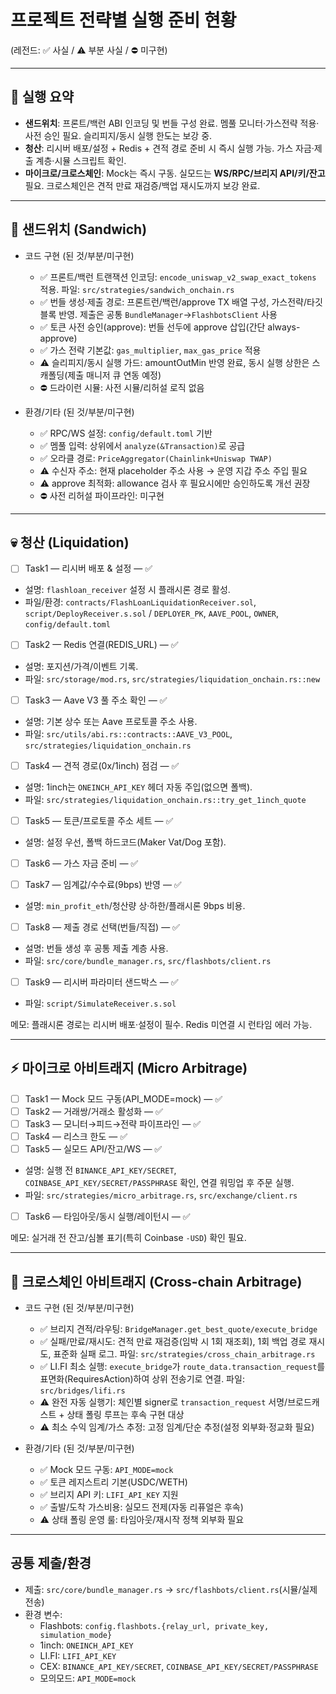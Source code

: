 # 프로젝트 전략별 실행 준비 현황

(레전드: ✅ 사실 / ⚠️ 부분 사실 / ⛔ 미구현)

---

## 🧭 실행 요약

- **샌드위치**: 프론트/백런 ABI 인코딩 및 번들 구성 완료. 멤풀 모니터·가스전략 적용·사전 승인 필요. 슬리피지/동시 실행 한도는 보강 중.
- **청산**: 리시버 배포/설정 + Redis + 견적 경로 준비 시 즉시 실행 가능. 가스 자금·제출 계층·시뮬 스크립트 확인.
- **마이크로/크로스체인**: Mock는 즉시 구동. 실모드는 **WS/RPC/브리지 API/키/잔고** 필요. 크로스체인은 견적 만료 재검증/백업 재시도까지 보강 완료.

---

## 🥪 샌드위치 (Sandwich)

- 코드 구현 (된 것/부분/미구현)
  - ✅ 프론트/백런 트랜잭션 인코딩: `encode_uniswap_v2_swap_exact_tokens` 적용. 파일: `src/strategies/sandwich_onchain.rs`
  - ✅ 번들 생성·제출 경로: 프론트런/백런/approve TX 배열 구성, 가스전략/타깃블록 반영. 제출은 공통 `BundleManager`→`FlashbotsClient` 사용
  - ✅ 토큰 사전 승인(approve): 번들 선두에 approve 삽입(간단 always-approve)
  - ✅ 가스 전략 기본값: `gas_multiplier`, `max_gas_price` 적용
  - ⚠️ 슬리피지/동시 실행 가드: amountOutMin 반영 완료, 동시 실행 상한은 스캐폴딩(제출 매니저 큐 연동 예정)
  - ⛔ 드라이런 시뮬: 사전 시뮬/리허설 로직 없음

- 환경/기타 (된 것/부분/미구현)
  - ✅ RPC/WS 설정: `config/default.toml` 기반
  - ✅ 멤풀 입력: 상위에서 `analyze(&Transaction)`로 공급
  - ✅ 오라클 경로: `PriceAggregator(Chainlink+Uniswap TWAP)`
  - ⚠️ 수신자 주소: 현재 placeholder 주소 사용 → 운영 지갑 주소 주입 필요
  - ⚠️ approve 최적화: allowance 검사 후 필요시에만 승인하도록 개선 권장
  - ⛔ 사전 리허설 파이프라인: 미구현

---

## 💀 청산 (Liquidation)

- [ ]  Task1 — 리시버 배포 & 설정 — ✅
  - 설명: `flashloan_receiver` 설정 시 플래시론 경로 활성.
  - 파일/환경: `contracts/FlashLoanLiquidationReceiver.sol`, `script/DeployReceiver.s.sol` / `DEPLOYER_PK`, `AAVE_POOL`, `OWNER`, `config/default.toml`

- [ ]  Task2 — Redis 연결(REDIS_URL) — ✅
  - 설명: 포지션/가격/이벤트 기록.
  - 파일: `src/storage/mod.rs`, `src/strategies/liquidation_onchain.rs::new`

- [ ]  Task3 — Aave V3 풀 주소 확인 — ✅
  - 설명: 기본 상수 또는 Aave 프로토콜 주소 사용.
  - 파일: `src/utils/abi.rs::contracts::AAVE_V3_POOL`, `src/strategies/liquidation_onchain.rs`

- [ ]  Task4 — 견적 경로(0x/1inch) 점검 — ✅
  - 설명: 1inch는 `ONEINCH_API_KEY` 헤더 자동 주입(없으면 폴백).
  - 파일: `src/strategies/liquidation_onchain.rs::try_get_1inch_quote`

- [ ]  Task5 — 토큰/프로토콜 주소 세트 — ✅
  - 설명: 설정 우선, 폴백 하드코드(Maker Vat/Dog 포함).

- [ ]  Task6 — 가스 자금 준비 — ✅

- [ ]  Task7 — 임계값/수수료(9bps) 반영 — ✅
  - 설명: `min_profit_eth`/청산량 상·하한/플래시론 9bps 비용.

- [ ]  Task8 — 제출 경로 선택(번들/직접) — ✅
  - 설명: 번들 생성 후 공통 제출 계층 사용.
  - 파일: `src/core/bundle_manager.rs`, `src/flashbots/client.rs`

- [ ]  Task9 — 리시버 파라미터 샌드박스 — ✅
  - 파일: `script/SimulateReceiver.s.sol`

메모: 플래시론 경로는 리시버 배포·설정이 필수. Redis 미연결 시 런타임 에러 가능.

---

## ⚡ 마이크로 아비트래지 (Micro Arbitrage)

- [ ]  Task1 — Mock 모드 구동(API_MODE=mock) — ✅
- [ ]  Task2 — 거래쌍/거래소 활성화 — ✅
- [ ]  Task3 — 모니터→피드→전략 파이프라인 — ✅
- [ ]  Task4 — 리스크 한도 — ✅
- [ ]  Task5 — 실모드 API/잔고/WS — ✅
  - 설명: 실행 전 `BINANCE_API_KEY/SECRET`, `COINBASE_API_KEY/SECRET/PASSPHRASE` 확인, 연결 워밍업 후 주문 실행.
  - 파일: `src/strategies/micro_arbitrage.rs`, `src/exchange/client.rs`
- [ ]  Task6 — 타임아웃/동시 실행/레이턴시 — ✅

메모: 실거래 전 잔고/심볼 표기(특히 Coinbase `-USD`) 확인 필요.

---

## 🌉 크로스체인 아비트래지 (Cross-chain Arbitrage)

- 코드 구현 (된 것/부분/미구현)
  - ✅ 브리지 견적/라우팅: `BridgeManager.get_best_quote/execute_bridge`
  - ✅ 실패/만료/재시도: 견적 만료 재검증(임박 시 1회 재조회), 1회 백업 경로 재시도, 표준화 실패 로그. 파일: `src/strategies/cross_chain_arbitrage.rs`
  - ✅ LI.FI 최소 실행: `execute_bridge`가 `route_data.transaction_request`를 표면화(RequiresAction)하여 상위 전송기로 연결. 파일: `src/bridges/lifi.rs`
  - ⚠️ 완전 자동 실행기: 체인별 signer로 `transaction_request` 서명/브로드캐스트 + 상태 폴링 루프는 후속 구현 대상
  - ⚠️ 최소 수익 임계/가스 추정: 고정 임계/단순 추정(설정 외부화·정교화 필요)

- 환경/기타 (된 것/부분/미구현)
  - ✅ Mock 모드 구동: `API_MODE=mock`
  - ✅ 토큰 레지스트리 기본(USDC/WETH)
  - ✅ 브리지 API 키: `LIFI_API_KEY` 지원
  - ✅ 출발/도착 가스비용: 실모드 전제(자동 리퓨얼은 후속)
  - ⚠️ 상태 폴링 운영 룰: 타임아웃/재시작 정책 외부화 필요

---

## 공통 제출/환경

- 제출: `src/core/bundle_manager.rs` → `src/flashbots/client.rs`(시뮬/실제 전송)
- 환경 변수:
  - Flashbots: `config.flashbots.{relay_url, private_key, simulation_mode}`
  - 1inch: `ONEINCH_API_KEY`
  - LI.FI: `LIFI_API_KEY`
  - CEX: `BINANCE_API_KEY/SECRET`, `COINBASE_API_KEY/SECRET/PASSPHRASE`
  - 모의모드: `API_MODE=mock`
